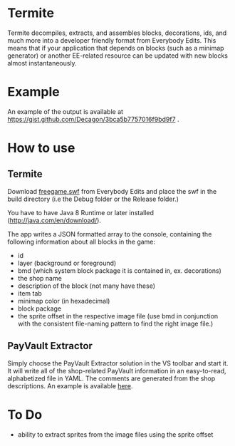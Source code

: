 # Termite

Termite decompiles, extracts, and assembles blocks, decorations, ids, and much more into a developer friendly format from Everybody Edits. This means that if your application that depends on blocks (such as a minimap generator) or another EE-related resource can be updated with new blocks almost instantaneously.

# Example

An example of the output is available at https://gist.github.com/Decagon/3bca5b7757016f9bd9f7 .


# How to use

## Termite

Download [freegame.swf](http://r.playerio.com/r/everybody-edits-su9rn58o40itdbnw69plyw/freegame.swf) from Everybody Edits and place the swf in the build directory (i.e the Debug folder or the Release folder.)

You have to have Java 8 Runtime or later installed (http://java.com/en/download/).

The app writes a JSON formatted array to the console, containing the following information about all blocks in the game:
- id
- layer (background or foreground)
- bmd (which system block package it is contained in, ex. decorations)
- the shop name
- description of the block (not many have these)
- item tab
- minimap color (in hexadecimal)
- block package
- the sprite offset in the respective image file (use bmd in conjunction with the consistent file-naming pattern to find the right image file.)

## PayVault Extractor

Simply choose the PayVault Extractor solution in the VS toolbar and start it. It will write all of the shop-related PayVault information in an easy-to-read, alphabetized file in YAML. The comments are generated from the shop descriptions. An example is available [here](https://github.com/Decagon/EEBlocks/blob/master/Other/payvault.yaml). 

# To Do
- ability to extract sprites from the image files using the sprite offset
